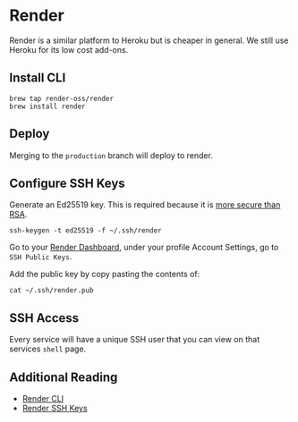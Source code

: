 # Render

Render is a similar platform to Heroku but is cheaper in general.
We still use Heroku for its low cost add-ons.

## Install CLI

```shell
brew tap render-oss/render
brew install render
```

## Deploy

Merging to the `production` branch will deploy to render.

## Configure SSH Keys

Generate an Ed25519 key.  This is required because it is [more secure than RSA](https://render.com/docs/ssh-troubleshooting#avoid-rsa-keys).
```shell
ssh-keygen -t ed25519 -f ~/.ssh/render
```

Go to your [Render Dashboard](https://dashboard.render.com/), under your profile Account Settings, go to `SSH Public Keys`.

Add the public key by copy pasting the contents of:
```shell
cat ~/.ssh/render.pub
```



## SSH Access

Every service will have a unique SSH user that you can view on that services `shell` page.



## Additional Reading

- [Render CLI](https://render.com/docs/cli)
- [Render SSH Keys](https://render.com/docs/ssh-generating-keys)
